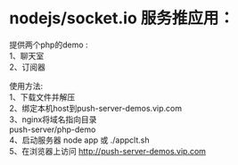 <h1>nodejs/socket.io 服务推应用：</h1>

提供两个php的demo : <br/>
	1、聊天室 <br/>
	2、订阅器 <br/>

使用方法:<br/>
	1、下载文件并解压<br/>
	2、绑定本机host到push-server-demos.vip.com <br/>
	3、nginx将域名指向目录 <br/> 
		push-server/php-demo <br/>
	4、启动服务器 node app 或 ./appclt.sh <br/>
	5、在浏览器上访问 http://push-server-demos.vip.com <br/>